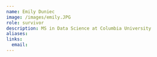 ```yaml
---
name: Emily Duniec
image: /images/emily.JPG
role: survivor
description: MS in Data Science at Columbia University
aliases:
links:
  email:
---
```

